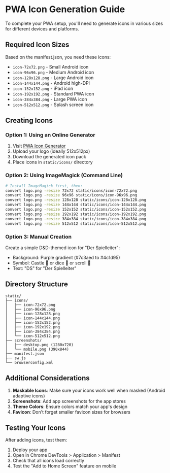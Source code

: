 # PWA Icon Generation Guide

To complete your PWA setup, you'll need to generate icons in various sizes for different devices and platforms.

## Required Icon Sizes

Based on the manifest.json, you need these icons:

- `icon-72x72.png` - Small Android icon
- `icon-96x96.png` - Medium Android icon  
- `icon-128x128.png` - Large Android icon
- `icon-144x144.png` - Android high-DPI
- `icon-152x152.png` - iPad icon
- `icon-192x192.png` - Standard PWA icon
- `icon-384x384.png` - Large PWA icon
- `icon-512x512.png` - Splash screen icon

## Creating Icons

### Option 1: Using an Online Generator
1. Visit [PWA Icon Generator](https://www.pwabuilder.com/imageGenerator)
2. Upload your logo (ideally 512x512px)
3. Download the generated icon pack
4. Place icons in `static/icons/` directory

### Option 2: Using ImageMagick (Command Line)
```bash
# Install ImageMagick first, then:
convert logo.png -resize 72x72 static/icons/icon-72x72.png
convert logo.png -resize 96x96 static/icons/icon-96x96.png
convert logo.png -resize 128x128 static/icons/icon-128x128.png
convert logo.png -resize 144x144 static/icons/icon-144x144.png
convert logo.png -resize 152x152 static/icons/icon-152x152.png
convert logo.png -resize 192x192 static/icons/icon-192x192.png
convert logo.png -resize 384x384 static/icons/icon-384x384.png
convert logo.png -resize 512x512 static/icons/icon-512x512.png
```

### Option 3: Manual Creation
Create a simple D&D-themed icon for "Der Spielleiter":
- Background: Purple gradient (#7c3aed to #4c1d95)
- Symbol: Castle 🏰 or dice 🎲 or scroll 📜
- Text: "DS" for "Der Spielleiter"

## Directory Structure
```
static/
├── icons/
│   ├── icon-72x72.png
│   ├── icon-96x96.png
│   ├── icon-128x128.png
│   ├── icon-144x144.png
│   ├── icon-152x152.png
│   ├── icon-192x192.png
│   ├── icon-384x384.png
│   └── icon-512x512.png
├── screenshots/
│   ├── desktop.png (1280x720)
│   └── mobile.png (390x844)
├── manifest.json
├── sw.js
└── browserconfig.xml
```

## Additional Considerations

1. **Maskable Icons**: Make sure your icons work well when masked (Android adaptive icons)
2. **Screenshots**: Add app screenshots for the app stores
3. **Theme Colors**: Ensure colors match your app's design
4. **Favicon**: Don't forget smaller favicon sizes for browsers

## Testing Your Icons

After adding icons, test them:
1. Deploy your app
2. Open in Chrome DevTools > Application > Manifest
3. Check that all icons load correctly
4. Test the "Add to Home Screen" feature on mobile 